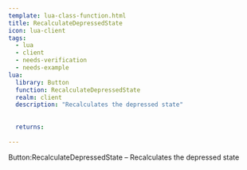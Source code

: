 ```yaml
---
template: lua-class-function.html
title: RecalculateDepressedState
icon: lua-client
tags:
  - lua
  - client
  - needs-verification
  - needs-example
lua:
  library: Button
  function: RecalculateDepressedState
  realm: client
  description: "Recalculates the depressed state"
  
  
  returns:
    
---
```


<div class="lua__search__keywords">
Button:RecalculateDepressedState &#x2013; Recalculates the depressed state
</div>

